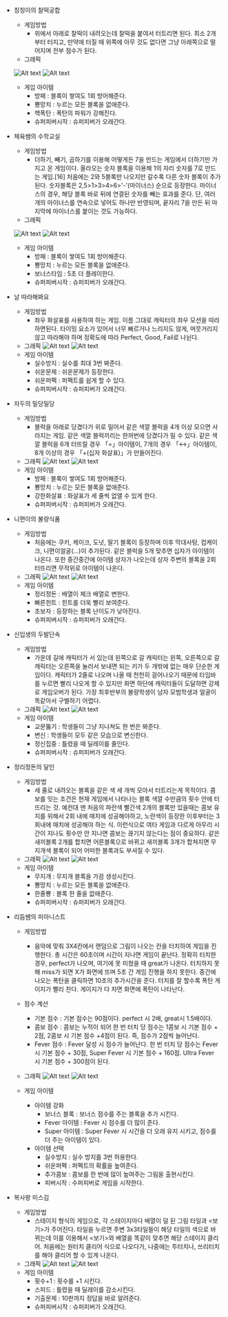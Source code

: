 * 칭칭이의 찰떡궁합
   * 게임방법
      *  위에서 아래로 찰떡이 내려오는데 찰떡을 붙여서 터트리면 된다. 최소 2개부터 터지고, 만약에 터질 때 위쪽에 아무 것도 없다면 그냥 아래쪽으로 떨어지며 전부 점수가 된다. 
   * 그래픽
   
   ![Alt text](/Img/1.jpg)
   ![Alt text](/Img/2.jpg)
   * 게임 아이템
      * 방패 : 블록이 쌓여도 1회 방어해준다.
      * 뿅망치 : 누르는 모든 블록을 없애준다.
      * 핵폭탄 : 폭탄의 파워가 강해진다.
      * 슈퍼피버시작 : 슈퍼피버가 오래간다.

* 체육쌤의 수학교실
    * 게임방법
      * 더하기, 빼기, 곱하기를 이용해 어떻게든 7을 만드는 게임에서 더하기만 가지고 온 게임이다. 올라오는 숫자 블록을 이용해 1의 자리 숫자를 7로 만드는 게임.[16] 처음에는 2와 5블록만 나오지만 갈수록 다른 숫자 블록이 추가된다. 숫자블록은 2,5>1>3>4>6>'-'(마이너스) 순으로 등장한다. 마이너스의 경우, 해당 블록 바로 뒤에 연결된 숫자를 빼는 효과를 준다. 단, 여러 개의 마이너스를 연속으로 넣어도 하나만 반영되며, 끝자리 7을 만든 뒤 마지막에 마이너스를 붙이는 것도 가능하다.
   * 그래픽
   
   ![Alt text](./Img/3.jpg)
   ![Alt text](./Img/4.jpg)
   * 게임 아이템
      * 방패 : 블록이 쌓여도 1회 방어해준다.
      * 뿅망치 : 누르는 모든 블록을 없애준다.
      * 보너스타임 : 5초 더 플레이한다.
      * 슈퍼피버시작 : 슈퍼피버가 오래간다.
* 날 따라해봐요
    * 게임방법
       * 좌우 화살표를 사용하여 하는 게임. 이름 그대로 캐릭터의 좌우 모션을 따라하면된다. 타이밍 요소가 있어서 너무 빠르거나 느리지도 않게, 머뭇거리지 않고 따라해야 하며 정확도에 따라 Perfect, Good, Fail로 나뉜다.
   * 그래픽
   ![Alt text](./Img/5.jpg)
   ![Alt text](./Img/6.jpg)
   * 게임 아이템
      * 실수방지 : 실수를 최대 3번 봐준다.
      * 쉬운문제 : 쉬운문제가 등장한다.
      * 쉬운퍼펙 : 퍼펙트를 쉽게 할 수 있다.
      * 슈퍼피버시작 : 슈퍼피버가 오래간다.
* 자두의 밀당밀당
    * 게임방법
       * 블럭을 아래로 당겼다가 위로 밀어서 같은 색깔 블럭을 4개 이상 모으면 사라지는 게임. 같은 색깔 블럭끼리는 한꺼번에 당겼다가 밀 수 있다. 같은 색깔 블럭을 6개 터뜨릴 경우 「=」아이템이, 7개의 경우 「↔」아이템이, 8개 이상의 경우 「+(십자 화살표)」가 만들어진다.
   * 그래픽
   ![Alt text](./Img/7.jpg)
   ![Alt text](./Img/8.jpg)
   * 게임 아이템
      * 방패 : 블록이 쌓여도 1회 방어해준다.
      * 뿅망치 : 누르는 모든 블록을 없애준다.
      * 강한화살표 : 화살표가 세 줄씩 없앨 수 있게 한다.
      * 슈퍼피버시작 : 슈퍼피버가 오래간다.
* 니편이의 불량식품
    * 게임방법
       * 처음에는 쿠키, 케이크, 도넛, 딸기 블록이 등장하며 이후 막대사탕, 컵케이크, 니편이얼굴(...)이 추가된다. 같은 블럭을 5개 맞추면 십자가 아이템이 나온다. 또한 중간중간에 아이템 상자가 나오는데 상자 주변의 블록을 2회 터뜨리면 무작위로 아이템이 나온다. 
   * 그래픽
   ![Alt text](./Img/9.jpg)
   ![Alt text](./Img/10.jpg)
   * 게임 아이템
      * 정리정돈 : 배열이 체크 배열로 변한다.
      * 빠른힌트 : 힌트를 더욱 빨리 보여준다.
      * 초보자 : 등장하는 블록 난이도가 낮아진다.
      * 슈퍼피버시작 : 슈퍼피버가 오래간다.
* 신입생의 두발단속
   * 게임방법
      * 가운데 길에 캐릭터가 서 있는데 왼쪽으로 갈 캐릭터는 왼쪽, 오른쪽으로 갈 캐릭터는 오른쪽을 눌러서 보내면 되는 키가 두 개밖에 없는 매우 단순한 게임이다. 캐릭터가 2줄로 나오며 나올 때 천천히 걸어나오기 때문에 타임바를 누르면 빨리 나오게 할 수 있지만 화면 하단에 캐릭터들이 도달하면 강제로 게임오버가 된다. 가장 최후반부의 불량학생이 남자 모범학생과 얼굴이 똑같아서 구별하기 어렵다.
   * 그래픽
   ![Alt text](./Img/11.jpg)
   ![Alt text](./Img/12.jpg)
   * 게임 아이템
      * 교문뚫기 : 학생들이 그냥 지나쳐도 한 번은 봐준다.
      * 변신 : 학생들이 모두 같은 모습으로 변신한다.
      * 정신집중 : 틀렸을 때 딜레이를 줄인다.
      * 슈퍼피버시작 : 슈퍼피버가 오래간다.
* 정리정돈의 달인
    * 게임방법
       * 세 줄로 내려오는 블록을 같은 색 세 개씩 모아서 터트리는게 목적이다. 콤보를 잇는 조건은 현재 게임에서 나타나는 블록 색깔 수만큼의 횟수 안에 터뜨리는 것. 예컨대 맨 처음의 파란색 빨간색 2개의 블록만 있을때는 콤보 유지를 위해서 2회 내에 매치에 성공해야하고, 노란색이 등장한 이후부터는 3회내에 매치에 성공해야 하는 식. 이런식으로 여타 게임과 다르게 아무리 시간이 지나도 횟수만 안 지나면 콤보는 끊기지 않는다는 점이 중요하다. 같은 새끼블록 2개를 합치면 어른블록으로 바뀌고 새끼블록 3개가 합쳐지면 무지개색 블록이 되어 어떠한 블록과도 부셔질 수 있다.
   * 그래픽
   ![Alt text](./Img/13.jpg)
   ![Alt text](./Img/14.jpg)
   * 게임 아이템
      * 무지개 : 무지개 블록을 가끔 생성시킨다.
      * 뿅망치 : 누르는 모든 블록을 없애준다.
      * 한줄뿅 : 블록 한 줄을 없애준다.
      * 슈퍼피버시작 : 슈퍼피버가 오래간다.
* 리듬쌤의 피아니스트
   * 게임방법
      * 음악에 맞춰 3X4칸에서 랜덤으로 그림이 나오는 칸을 터치하여 게임을 진행한다. 총 시간은 60초이며 시간이 지나면 게임이 끝난다. 정확히 터치한 경우, perfect가 나오며, 여기에 못 미쳤을 때 great가 나온다. 터치하지 못해 miss가 되면 X가 화면에 뜨며 5초 간 게임 진행을 하지 못한다. 중간에 나오는 폭탄을 클릭하면 10초의 추가시간을 준다. 터치를 잘 할수록 폭탄 게이지가 빨리 찬다. 게이지가 다 차면 화면에 폭탄이 나타난다.
   * 점수 계산
      * 기본 점수 : 기본 점수는 90점이다. perfect 시 2배, great시 1.5배이다.
      * 콤보 점수 : 콤보는 누적이 되어 한 번 터치 당 점수는 1콤보 시 기본 점수 + 2점, 2콤보 시 기본 점수 +4점이 된다. 즉, 점수가 2점씩 늘어난다. 
      * Fever 점수 : Fever 달성 시 점수가 늘어난다. 한 번 터치 당 점수는 Fever 시 기본 점수 + 30점, Super Fever 시 기본 점수 + 160점. Ultra Fever 시 기본 점수 + 300점이 된다.

   * 그래픽
   ![Alt text](./Img/15.jpg)
   ![Alt text](./Img/16.jpg)
   * 게임 아이템
      * 아이템 강화
         * 보너스 블록 : 보너스 점수를 주는 블록을 추가 시킨다.
         * Fever 아이템 : Fever 시 점수를 더 많이 준다.
         * Super 아이템 : Super Fever 시 시간을 더 오래 유지 시키고, 점수를 더 주는 아이템이 있다.
      * 아이템 선택
         * 실수방지 : 실수 방지를 3번 허용한다.
         * 쉬운퍼펙 : 퍼펙트의 확률을 높여준다.
         * 추가콤보 : 콤보를 한 번에 많이 높여주는 그림을 출현시킨다.
         * 피버시작 : 수퍼피버로 게임을 시작한다.

* 복사왕 미스김
    * 게임방법
      * 스테이지 형식의 게임으로, 각 스테이지마다 배열이 덜 된 그림 타일과 <보기>가 주어진다. 타일을 누르면 주변 3x3타일들이 해당 타일의 색으로 바뀌는데 이를 이용해서 <보기>와 배열을 똑같이 맞추면 해당 스테이지 클리어. 처음에는 원터치 클리어 식으로 나오다가, 나중에는 투터치나, 쓰리터치를 해야 클리어 할 수 있게 나온다.
   * 그래픽
   ![Alt text](./Img/17.jpg)
   ![Alt text](./Img/18.jpg)
   * 게임 아이템
      * 횟수+1 : 횟수를 +1 시킨다.
      * 스피드 : 틀렸을 때 딜레이를 감소시킨다.
      * 기출문제 : 10판까지 정답을 바로 알려준다.
      * 슈퍼피버시작 : 슈퍼피버가 오래간다.
